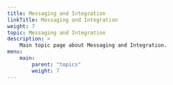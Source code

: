 ```yaml
---
title: Messaging and Integration
linkTitle: Messaging and Integration
weight: 7
topic: Messaging and Integration
description: >
    Main topic page about Messaging and Integration.
menu:
    main:
        parent: "topics"
        weight: 7
---
```


